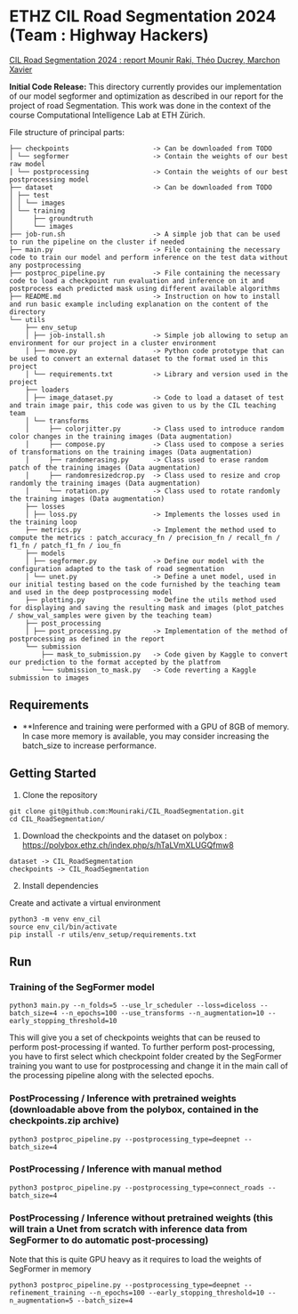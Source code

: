 # ETHZ CIL Road Segmentation 2024 (Team : Highway Hackers)

[CIL Road Segmentation 2024 : report Mounir Raki, Théo Ducrey, Marchon Xavier ](CIL_Report.pdf)

**Initial Code Release:** This directory currently provides our implementation of our model segformer and optimization as described in our report for the project of road Segmentation. This work was done in the context of the course Computational Intelligence Lab at ETH Zürich.

File structure of principal parts:      

```
├── checkpoints                     -> Can be downloaded from TODO
│ └── segformer                     -> Contain the weights of our best raw model
| └── postprocessing                -> Contain the weights of our best postprocessing model
├── dataset                         -> Can be downloaded from TODO
│ ├── test
│ │ └── images
│ └── training
│     ├── groundtruth
│     └── images
├── job-run.sh                      -> A simple job that can be used to run the pipeline on the cluster if needed
├── main.py                         -> File containing the necessary code to train our model and perform inference on the test data without any postprocessing
├── postproc_pipeline.py            -> File containing the necessary code to load a checkpoint run evaluation and inference on it and postprocess each predicted mask using different available algorithms
├── README.md                       -> Instruction on how to install and run basic example including explanation on the content of the directory
└── utils
    ├── env_setup                   
    │ ├── job-install.sh            -> Simple job allowing to setup an environment for our project in a cluster environment
    │ ├── move.py                   -> Python code prototype that can be used to convert an external dataset to the format used in this project
    │ └── requirements.txt          -> Library and version used in the project 
    ├── loaders
    │ ├── image_dataset.py          -> Code to load a dataset of test and train image pair, this code was given to us by the CIL teaching team
    │ └── transforms
    │     ├── colorjitter.py        -> Class used to introduce random color changes in the training images (Data augmentation)
    │     ├── compose.py            -> Class used to compose a series of transformations on the training images (Data augmentation)
    │     ├── randomerasing.py      -> Class used to erase random patch of the training images (Data augmentation)
    │     ├── randomresizedcrop.py  -> Class used to resize and crop randomly the training images (Data augmentation)
    │     └── rotation.py           -> Class used to rotate randomly the training images (Data augmentation)
    ├── losses
    │ ├── loss.py                   -> Implements the losses used in the training loop
    ├── metrics.py                  -> Implement the method used to compute the metrics : patch_accuracy_fn / precision_fn / recall_fn / f1_fn / patch_f1_fn / iou_fn 
    ├── models
    │ ├── segformer.py              -> Define our model with the configuration adapted to the task of road segmentation
    │ └── unet.py                   -> Define a unet model, used in our initial testing based on the code furnished by the teaching team and used in the deep postprocessing model
    ├── plotting.py                 -> Define the utils method used for displaying and saving the resulting mask and images (plot_patches / show_val_samples were given by the teaching team)
    ├── post_processing
    │ ├── post_processing.py        -> Implementation of the method of postprocessing as defined in the report
    └── submission
        ├── mask_to_submission.py   -> Code given by Kaggle to convert our prediction to the format accepted by the platfrom
        └── submission_to_mask.py   -> Code reverting a Kaggle submission to images
```

## Requirements

* **Inference and training were performed with a GPU of 8GB of memory. In case more memory is available, you may consider increasing the batch_size to increase performance.

## Getting Started
1. Clone the repository
```
git clone git@github.com:Mouniraki/CIL_RoadSegmentation.git
cd CIL_RoadSegmentation/
```
1. Download the checkpoints and the dataset on polybox : https://polybox.ethz.ch/index.php/s/hTaLVmXLUGQfmw8
```
dataset -> CIL_RoadSegmentation
checkpoints -> CIL_RoadSegmentation
```
2. Install dependencies

Create and activate a virtual environment
```
python3 -m venv env_cil
source env_cil/bin/activate
pip install -r utils/env_setup/requirements.txt
```



## Run
### Training of the SegFormer model
```
python3 main.py --n_folds=5 --use_lr_scheduler --loss=diceloss --batch_size=4 --n_epochs=100 --use_transforms --n_augmentation=10 --early_stopping_threshold=10
```

This will give you a set of checkpoints weights that can be reused to perform post-processing if wanted. To further perform post-processing, you have to first select which checkpoint folder created by the SegFormer training you want to use for postprocessing and change it in the main call of the processing pipeline along with the selected epochs.

### PostProcessing / Inference with pretrained weights (downloadable above from the polybox, contained in the checkpoints.zip archive)
```
python3 postproc_pipeline.py --postprocessing_type=deepnet --batch_size=4
```

### PostProcessing / Inference with manual method 
```
python3 postproc_pipeline.py --postprocessing_type=connect_roads --batch_size=4 
```

### PostProcessing / Inference without pretrained weights (this will train a Unet from scratch with inference data from SegFormer to do automatic post-processing)
Note that this is quite GPU heavy as it requires to load the weights of SegFormer in memory
```
python3 postproc_pipeline.py --postprocessing_type=deepnet --refinement_training --n_epochs=100 --early_stopping_threshold=10 --n_augmentation=5 --batch_size=4
```
